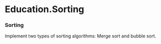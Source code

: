 # Education.Sorting
### Sorting
Implement two types of sorting algorithms: Merge sort and bubble sort. 
